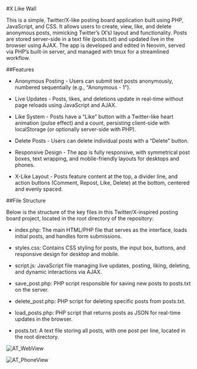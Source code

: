 #X Like Wall

This is a simple, Twitter/X-like posting board application built using PHP, JavaScript, and CSS. It allows users to create, view, like, and delete anonymous posts, mimicking Twitter’s (X’s) layout and functionality. Posts are stored server-side in a text file (posts.txt) and updated live in the browser using AJAX. The app is developed and edited in Neovim, served via PHP’s built-in server, and managed with tmux for a streamlined workflow.

##Features

* Anonymous Posting - Users can submit text posts anonymously, numbered sequentially (e.g., “Anonymous - 1”).

* Live Updates - Posts, likes, and deletions update in real-time without page reloads using JavaScript and AJAX.

* Like System - Posts have a “Like” button with a Twitter-like heart animation (pulse effect) and a count, persisting client-side with localStorage (or optionally server-side with PHP).

* Delete Posts - Users can delete individual posts with a “Delete” button.

* Responsive Design - The app is fully responsive, with symmetrical post boxes, text wrapping, and mobile-friendly layouts for desktops and phones.

* X-Like Layout - Posts feature content at the top, a divider line, and action buttons (Comment, Repost, Like, Delete) at the bottom, centered and evenly spaced.

##File Structure

Below is the structure of the key files in this Twitter/X-inspired posting board project, located in the root directory of the repository:

* index.php: The main HTML/PHP file that serves as the interface, loads initial posts, and handles form submissions.

* styles.css: Contains CSS styling for posts, the input box, buttons, and responsive design for desktop and mobile.

* script.js: JavaScript file managing live updates, posting, liking, deleting, and dynamic interactions via AJAX.

* save_post.php: PHP script responsible for saving new posts to posts.txt on the server.

* delete_post.php: PHP script for deleting specific posts from posts.txt.

* load_posts.php: PHP script that returns posts as JSON for real-time updates in the browser.

* posts.txt: A text file storing all posts, with one post per line, located in the root directory.

![AT_WebView](https://github.com/user-attachments/assets/5a5b1cda-ab10-4e46-8544-3be1b13502e0)

![AT_PhoneView](https://github.com/user-attachments/assets/dd9dcc3d-cef7-43ca-ab75-1b5b46f29453)
